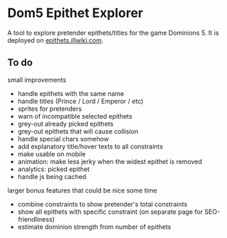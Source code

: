 # Dom5 Epithet Explorer

A tool to explore pretender epithets/titles for the game Dominions 5. It is deployed on [epithets.illwiki.com](https://epithets.illwiki.com).

## To do


small improvements
- handle epithets with the same name
- handle titles (Prince / Lord / Emperor / etc)
- sprites for pretenders
- warn of incompatible selected epithets
- grey-out already picked epithets
- grey-out epithets that will cause collision
- handle special chars somehow 
- add explanatory title/hover texts to all constraints
- make usable on mobile
- animation: make less jerky when the widest epithet is removed
- analytics: picked epithet
- handle js being cached


larger bonus features that could be nice some time
- combine constraints to show pretender's total constraints 
- show all epithets with specific constraint (on separate page for SEO-friendliness)
- estimate dominion strength from number of epithets
